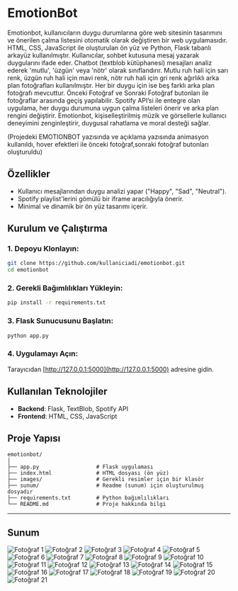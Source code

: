 # EmotionBot 
Emotionbot, kullanıcıların duygu durumlarına göre web 
sitesinin tasarımını ve önerilen çalma listesini otomatik olarak 
değiştiren bir web uygulamasıdır. HTML, CSS, JavaScript ile 
oluşturulan ön yüz ve Python, Flask tabanlı arkayüz kullanılmıştır. 
Kullanıcılar, sohbet kutusuna mesaj yazarak duygularını ifade eder. 
Chatbot (textblob kütüphanesi) mesajları analiz ederek 'mutlu', 'üzgün' veya
'nötr' olarak sınıflandırır. Mutlu ruh hali için sarı renk, üzgün ruh hali için 
mavi renk, nötr ruh hali için gri renk ağırlıklı arka plan fotoğrafları kullanılmıştır. 
Her bir duygu için ise beş farklı arka plan fotoğrafı mevcuttur. Önceki Fotoğraf
ve Sonraki Fotoğraf butonları ile fotoğraflar arasında geçiş yapılabilir.
Spotify API’si ile entegre olan uygulama, her duygu durumuna uygun çalma listeleri
önerir ve arka plan rengini değiştirir. Emotionbot, kişiselleştirilmiş müzik ve 
görsellerle kullanıcı deneyimini zenginleştirir, duygusal rahatlama ve 
moral desteği sağlar.

(Projedeki EMOTIONBOT yazısında ve açıklama yazısında animasyon kullanıldı,
hover efektleri ile önceki fotoğraf,sonraki fotoğraf butonları oluşturuldu)


## Özellikler
- Kullanıcı mesajlarından duygu analizi yapar ("Happy", "Sad", "Neutral").
- Spotify playlist'lerini gömülü bir iframe aracılığıyla önerir.
- Minimal ve dinamik bir ön yüz tasarımı içerir.

## Kurulum ve Çalıştırma

### 1. Depoyu Klonlayın:
   ```bash
   git clone https://github.com/kullaniciadi/emotionbot.git
   cd emotionbot
   ```

### 2. Gerekli Bağımlılıkları Yükleyin:
   ```bash
   pip install -r requirements.txt
   ```

### 3. Flask Sunucusunu Başlatın:
   ```bash
   python app.py
   ```

### 4. Uygulamayı Açın:
Tarayıcıdan [http://127.0.0.1:5000](http://127.0.0.1:5000) adresine gidin.

## Kullanılan Teknolojiler

- **Backend**: Flask, TextBlob, Spotify API
- **Frontend**: HTML, CSS, JavaScript

## Proje Yapısı

```
emotionbot/
│
├── app.py                  # Flask uygulaması
├── index.html              # HTML dosyası (ön yüz)
├── images/                 # Gerekli resimler için bir klasör
├── sunum/                  # Readme (sunum) için oluşturulmuş dosyadır
├── requirements.txt        # Python bağımlılıkları
└── README.md               # Proje hakkında bilgi
```



---
## Sunum
![Fotoğraf 1](sunum/1.png)
![Fotoğraf 2](sunum/2.png)
![Fotoğraf 3](sunum/3.png)
![Fotoğraf 4](sunum/4.png)
![Fotoğraf 5](sunum/5.png)
![Fotoğraf 6](sunum/6.png)
![Fotoğraf 7](sunum/h1.png)
![Fotoğraf 8](sunum/h2.png)
![Fotoğraf 9](sunum/h3.png)
![Fotoğraf 10](sunum/h4.png)
![Fotoğraf 11](sunum/h5.png)
![Fotoğraf 12](sunum/n1.png)
![Fotoğraf 13](sunum/n2.png)
![Fotoğraf 14](sunum/n3.png)
![Fotoğraf 15](sunum/n4.png)
![Fotoğraf 16](sunum/n5.png)
![Fotoğraf 17](sunum/s1.png)
![Fotoğraf 18](sunum/s2.png)
![Fotoğraf 19](sunum/s3.png)
![Fotoğraf 20](sunum/s4.png)
![Fotoğraf 21](sunum/s5.png)




